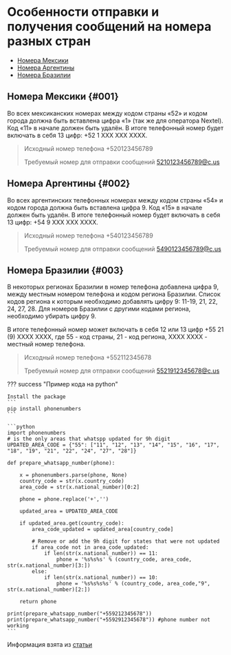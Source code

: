 # Особенности отправки и получения сообщений на номера разных стран

* [Номера Мексики](#001)
* [Номера Аргентины](#002)
* [Номера Бразилии](#003)

## Номера Мексики {#001}

Во всех мексиканских номерах между кодом страны «52» и кодом города должна быть вставлена цифра «1» (так же для оператора Nextel). Код «11» в начале должен быть удалён. В итоге телефонный номер будет включать в себя 13 цифр: +52 1 XXX XXX XXXX.

> Исходный номер телефона +520123456789
> 
> Требуемый номер для отправки сообщений 5210123456789@c.us


## Номера Аргентины {#002}

Во всех аргентинских телефонных номерах между кодом страны «54» и кодом города должна быть вставлена цифра 9. Код «15» в начале должен быть удалён. В итоге телефонный номер будет включать в себя 13 цифр: +54 9 XXX XXX XXXX.

> Исходный номер телефона +540123456789
> 
> Требуемый номер для отправки сообщений 5490123456789@c.us
 

## Номера Бразилии {#003}

В некоторых регионах Бразилии в номер телефона добавлена цифра 9, между местным номером телефона и кодом региона Бразилии. Список кодов региона к которым необходимо добавлять цифру 9: 11-19, 21, 22, 24, 27, 28. Для номеров Бразилии с другими кодами региона, необходимо убирать цифру 9.

В итоге телефонный номер может включать в себя 12 или 13 цифр +55 21 (9) XXXX XXXX,
где 55 - код страны, 21 - код региона, ХХХХ ХХХХ - местный номер телефона.

> Исходный номер телефона +552112345678
> 
> Требуемый номер для отправки сообщений 5521912345678@c.us

??? success "Пример кода на python"
    
    Install the package
    ```
    pip install phonenumbers
    ```

    ```python
    import phonenumbers
    # is the only areas that whatspp updated for 9h digit
    UPDATED_AREA_CODE = {"55": ["11", "12", "13", "14", "15", "16", "17", "18", "19", "21", "22", "24", "27", "28"]}

    def prepare_whatsapp_number(phone):

        x = phonenumbers.parse(phone, None)
        country_code = str(x.country_code)
        area_code = str(x.national_number)[0:2]
        
        phone = phone.replace('+','')
        
        updated_area = UPDATED_AREA_CODE
        
        if updated_area.get(country_code):
            area_code_updated = updated_area[country_code]  

            # Remove or add the 9h digit for states that were not updated 
            if area_code not in area_code_updated:
                if len(str(x.national_number)) == 11:
                    phone = '%s%s%s' % (country_code, area_code, str(x.national_number)[3:])
            else:
                if len(str(x.national_number)) == 10:
                    phone = '%s%s%s%s' % (country_code, area_code,"9", str(x.national_number)[2:])
        
        return phone

    print(prepare_whatsapp_number("+559212345678"))
    print(prepare_whatsapp_number("+5592912345678")) #phone number not working
    ```

Информация взята из [статьи](https://support.gupshup.io/hc/en-us/articles/4407840924953-A-brief-note-on-the-inconsistencies-for-mobile-numbers-and-their-WhatsApp-IDs-in-Brazil-digit-9-Mexico-digit-1-)